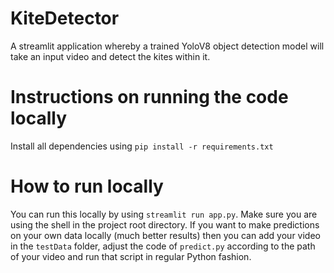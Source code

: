 # KiteDetector
A streamlit application whereby a trained YoloV8 object detection model will take an input video and detect the kites within it.

# Instructions on running the code locally
Install all dependencies using `pip install -r requirements.txt` 

# How to run locally
You can run this locally by using `streamlit run app.py`. Make sure you are using the shell in the project root directory. If you want to make predictions on your own data locally (much better results) then you can add your video in the `testData` folder, adjust the code of `predict.py` according to the path of your video and run that script in regular Python fashion. 
